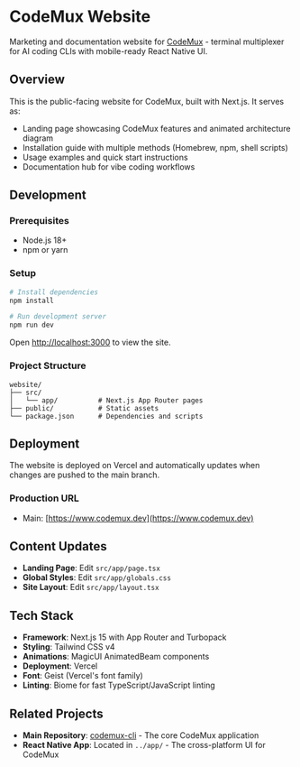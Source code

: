 # CodeMux Website

Marketing and documentation website for [CodeMux](https://www.codemux.dev) - terminal multiplexer for AI coding CLIs with mobile-ready React Native UI.

## Overview

This is the public-facing website for CodeMux, built with Next.js. It serves as:
- Landing page showcasing CodeMux features and animated architecture diagram
- Installation guide with multiple methods (Homebrew, npm, shell scripts)
- Usage examples and quick start instructions
- Documentation hub for vibe coding workflows

## Development

### Prerequisites
- Node.js 18+
- npm or yarn

### Setup

```bash
# Install dependencies
npm install

# Run development server
npm run dev
```

Open [http://localhost:3000](http://localhost:3000) to view the site.

### Project Structure

```
website/
├── src/
│   └── app/          # Next.js App Router pages
├── public/           # Static assets
└── package.json      # Dependencies and scripts
```

## Deployment

The website is deployed on Vercel and automatically updates when changes are pushed to the main branch.

### Production URL
- Main: [https://www.codemux.dev](https://www.codemux.dev)

## Content Updates

- **Landing Page**: Edit `src/app/page.tsx`
- **Global Styles**: Edit `src/app/globals.css`
- **Site Layout**: Edit `src/app/layout.tsx`

## Tech Stack

- **Framework**: Next.js 15 with App Router and Turbopack
- **Styling**: Tailwind CSS v4
- **Animations**: MagicUI AnimatedBeam components
- **Deployment**: Vercel
- **Font**: Geist (Vercel's font family)
- **Linting**: Biome for fast TypeScript/JavaScript linting

## Related Projects

- **Main Repository**: [codemux-cli](https://github.com/codemuxlab/codemux-cli) - The core CodeMux application
- **React Native App**: Located in `../app/` - The cross-platform UI for CodeMux
